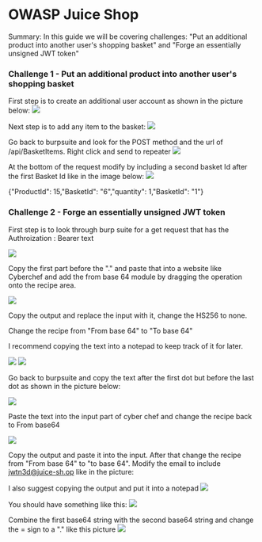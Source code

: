 # OWASP Juice Shop

Summary: In this guide we will be covering challenges: "Put an additional product into another user's shopping basket" and "Forge an essentially unsigned JWT token"

### Challenge 1 - Put an additional product into another user's shopping basket

First step is to create an additional user account as shown in the picture below:
![](Screenshot%202023-04-29%20164133.png)

Next step is to add any item to the basket:
![](Screenshot%202023-04-29%20180911.png)

Go back to burpsuite and look for the POST method and the url of /api/BasketItems. Right click and send to repeater
![](Screenshot%202023-04-29%20181749.png)

At the bottom of the request modify by including a second basket Id after the first Basket Id like in the image below:
![](Screenshot%202023-04-29%20181814.png) 

{"ProductId": 15,"BasketId": "6","quantity": 1,"BasketId": "1"}



### Challenge 2 - Forge an essentially unsigned JWT token

First step is to look through burp suite for a get request that has the Authroization : Bearer text

![](Screenshot%202023-04-29%20223520.png)

Copy the first part before the "." and paste that into a website like Cyberchef and add the from base 64 module by dragging the operation onto the recipe area.

![](Screenshot%202023-04-29%20223543.png)

Copy the output and replace the input with it, change the HS256 to none.

Change the recipe from "From base 64" to "To base 64"

I recommend copying the text into a notepad to keep track of it for later.

![](Screenshot%202023-04-29%20223601.png)
![](Screenshot%202023-04-29%20224428%201.png)

Go back to burpsuite and copy the text after the first dot but before the last dot as shown in the picture below:

![](Screenshot%202023-04-29%20224104.png)

Paste the text into the input part of cyber chef and change the recipe back to From base64

![](Screenshot%202023-04-29%20224120.png)

Copy the output and paste it into the input. After that change the recipe from "From base 64" to "to base 64". Modify the email to include jwtn3d@juice-sh.op like in the picture: 

I also suggest copying the output and put it into a notepad
![](Screenshot%202023-04-29%20224350.png)

You should have something like this:
![](Screenshot%202023-04-29%20224448.png)

Combine the first base64 string with the second base64 string and change the = sign to a "." like this picture
![](Screenshot%202023-04-29%20224529.png)
